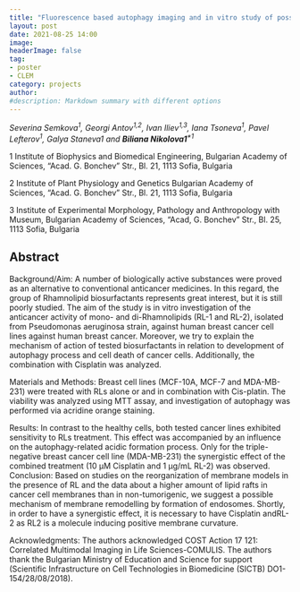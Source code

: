```yaml
---
title: "Fluorescence based autophagy imaging and in vitro study of possible antitumor effect after Rhamnolipid treatment"
layout: post
date: 2021-08-25 14:00
image: 
headerImage: false
tag:
- poster
- CLEM
category: projects
author:
#description: Markdown summary with different options
---
```


_Severina Semkova<sup>1</sup>, Georgi Antov<sup>1,2</sup>, Ivan Iliev<sup>1,3</sup>, Iana Tsoneva<sup>1</sup>, Pavel Lefterov<sup>1</sup>, Galya Staneva1 and **Biliana Nikolova1**<sup>*1</sup>_

1   Institute of Biophysics and Biomedical Engineering, Bulgarian Academy of Sciences, “Acad. G. Bonchev” Str., Bl. 21, 1113 Sofia, Bulgaria

2   Institute of Plant Physiology and Genetics Bulgarian Academy of Sciences, “Acad. G. Bonchev” Str., Bl. 21, 1113 Sofia, Bulgaria

3   Institute of Experimental Morphology, Pathology and Anthropology with Museum, Bulgarian Academy of Sciences, “Acad, G. Bonchev” Str., Bl. 25, 1113 Sofia, Bulgaria

## Abstract

Background/Aim: A number of biologically active substances were proved as an alternative to conventional anticancer medicines. In this regard, the group of Rhamnolipid biosurfactants represents great interest, but it is still poorly studied. The aim of the study is in vitro investigation of the anticancer activity of mono- and di-Rhamnolipids (RL-1 and RL-2), isolated from Pseudomonas aeruginosa strain, against human breast cancer cell lines against human breast cancer. Moreover, we try to explain the mechanism of action of tested biosurfactants in relation to development of autophagy process and cell death of cancer cells. Additionally, the combination with Cisplatin was analyzed.

Materials and Methods: Breast cell lines (MCF-10A, MCF-7 and MDA-MB-231) were treated with RLs alone or and in combination with Cis-platin. The viability was analyzed using MTT assay, and investigation of autophagy was performed via acridine orange staining.

Results: In contrast to the healthy cells, both tested cancer lines exhibited sensitivity to RLs treatment. This effect was accompanied by an influence on the autophagy-related acidic formation process. Only for the triple-negative breast cancer cell line (MDA-MB-231) the synergistic effect of the combined treatment (10 µM Cisplatin and 1 µg/mL RL-2) was observed. Conclusion: Based on studies on the reorganization of membrane models in the presence of RL and the data about a higher amount of lipid rafts in cancer cell membranes than in non-tumorigenic, we suggest a possible mechanism of membrane remodelling by formation of endosomes. Shortly, in order to have a synergistic effect, it is necessary to have Cisplatin andRL-2 as RL2 is a molecule inducing positive membrane curvature.

Acknowledgments: The authors acknowledged COST Action 17 121: Correlated Multimodal Imaging in Life Sciences-COMULIS. The authors thank the Bulgarian Ministry of Education and Science for support (Scientific Infrastructure on Cell Technologies in Biomedicine (SICTB) DO1-154/28/08/2018).
